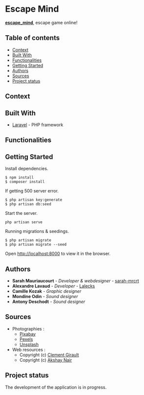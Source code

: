 # Escape Mind
**[escape_mind](https://escapemind.sarahmauriaucourt.fr/)**, escape game online!

## Table of contents
* [Context](#context)
* [Built With](#built-with)
* [Functionalities](#functionalities)
* [Getting Started](#getting-started)
* [Authors](#authors)
* [Sources](#sources)
* [Project status](#project-status)

## Context

## Built With

* [Laravel](https://laravel.com/) - PHP framework

## Functionalities

## Getting Started

Install dependencies.

```
$ npm install
$ composer install
```

If getting 500 server error.
```
$ php artisan key:generate
$ php artisan db:seed
```

Start the server.

```
php artisan serve
```

Running migrations & seedings.

```shell
$ php artisan migrate
$ php artisan migrate --seed
```

Open [http://localhost:8000](http://localhost:8000) to view it in the browser.

## Authors

* **Sarah Mauriaucourt** - *Developer & webdesigner* - [sarah-mrcrt](https://github.com/sarah-mrcrt)
* **Alexandre Lavaud** - *Developer* - [Lalecks](https://github.com/Lalecks)
* **Camille Kozak** - *Graphic designer*
* **Mondine Odin** - *Sound designer* 
* **Antony Deschodt** - *Sound designer*

## Sources
* Photographies : 
    - [Pixabay](https://pixabay.com/)
    - [Pexels](https://www.pexels.com/)
    - [Unsplash](https://unsplash.com/)
* Web resources :
    - Copyright (c) [Clement Girault](https://codepen.io/clementGir/pen/RQqvQx)
    - Copyright (c) [Akshay Nair](https://codepen.io/phenax/pen/Wrjgmx)

## Project status
The development of the application is in progress.